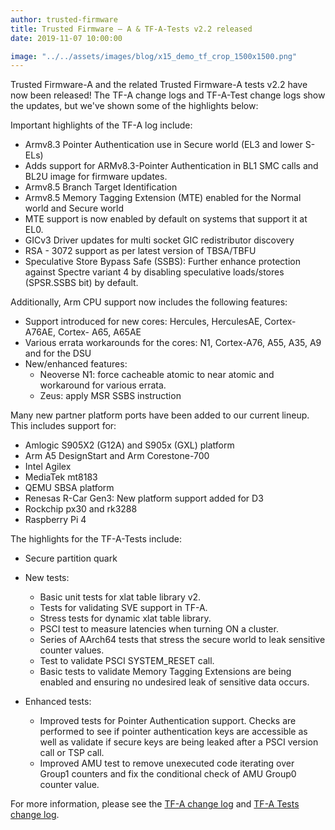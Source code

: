 ```yaml
---
author: trusted-firmware
title: Trusted Firmware – A & TF-A-Tests v2.2 released
date: 2019-11-07 10:00:00

image: "../../assets/images/blog/x15_demo_tf_crop_1500x1500.png"
---
```


Trusted Firmware-A and the related Trusted Firmware-A tests v2.2 have now been released! The TF-A change logs and TF-A-Test change logs show the updates, but we've shown some of the highlights below:

Important highlights of the TF-A log include:

- Armv8.3 Pointer Authentication use in Secure world (EL3 and lower S-ELs)
- Adds support for ARMv8.3-Pointer Authentication in BL1 SMC calls and BL2U image for firmware updates.
- Armv8.5 Branch Target Identification
- Armv8.5 Memory Tagging Extension (MTE) enabled for the Normal world and Secure world
- MTE support is now enabled by default on systems that support it at EL0.
- GICv3 Driver updates for multi socket GIC redistributor discovery
- RSA - 3072 support as per latest version of TBSA/TBFU
- Speculative Store Bypass Safe (SSBS): Further enhance protection against Spectre variant 4 by disabling speculative loads/stores (SPSR.SSBS bit) by default.

Additionally, Arm CPU support now includes the following features:

- Support introduced for new cores: Hercules, HerculesAE, Cortex- A76AE, Cortex- A65, A65AE
- Various errata workarounds for the cores: N1, Cortex-A76, A55, A35, A9 and for the DSU
- New/enhanced features:
  - Neoverse N1: force cacheable atomic to near atomic and workaround for various errata.
  - Zeus: apply MSR SSBS instruction

Many new partner platform ports have been added to our current lineup. This includes support for:

- Amlogic S905X2 (G12A) and S905x (GXL) platform
- Arm A5 DesignStart and Arm Corestone-700
- Intel Agilex
- MediaTek mt8183
- QEMU SBSA platform
- Renesas R-Car Gen3: New platform support added for D3
- Rockchip px30 and rk3288
- Raspberry Pi 4

The highlights for the TF-A-Tests include:

- Secure partition quark

- New tests:

  - Basic unit tests for xlat table library v2.
  - Tests for validating SVE support in TF-A.
  - Stress tests for dynamic xlat table library.
  - PSCI test to measure latencies when turning ON a cluster.
  - Series of AArch64 tests that stress the secure world to leak sensitive counter values.
  - Test to validate PSCI SYSTEM_RESET call.
  - Basic tests to validate Memory Tagging Extensions are being enabled and ensuring no undesired leak of sensitive data occurs.

- Enhanced tests:
  - Improved tests for Pointer Authentication support. Checks are performed to see if pointer authentication keys are accessible as well as validate if secure keys are being leaked after a PSCI version call or TSP call.
  - Improved AMU test to remove unexecuted code iterating over Group1 counters and fix the conditional check of AMU Group0 counter value.

For more information, please see the [TF-A change log](https://trustedfirmware-a.readthedocs.io/en/latest/change-log.html#version-2-2) and [TF-A Tests change log](https://git.trustedfirmware.org/TF-A/tf-a-tests.git/about/docs/change-log.rst#trusted-firmware-a-tests-version-2-2).

